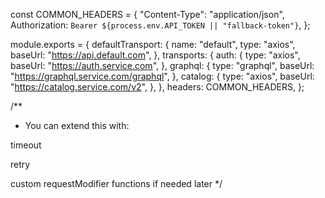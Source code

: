 const COMMON_HEADERS = {
  "Content-Type": "application/json",
  Authorization: `Bearer ${process.env.API_TOKEN || "fallback-token"}`,
};

module.exports = {
  defaultTransport: {
    name: "default",
    type: "axios",
    baseUrl: "https://api.default.com",
  },
  transports: {
    auth: {
      type: "axios",
      baseUrl: "https://auth.service.com",
    },
    graphql: {
      type: "graphql",
      baseUrl: "https://graphql.service.com/graphql",
    },
    catalog: {
      type: "axios",
      baseUrl: "https://catalog.service.com/v2",
    },
  },
  headers: COMMON_HEADERS,
};

/**
 * You can extend this with:

timeout

retry

custom requestModifier functions if needed later
 */
